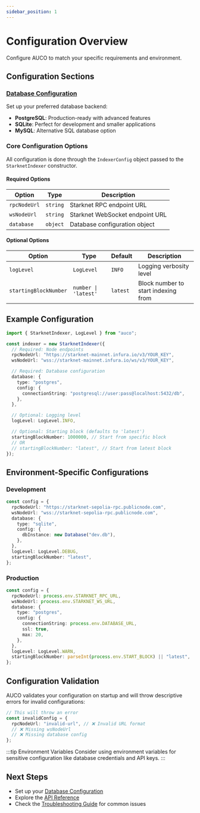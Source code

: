 ```yaml
---
sidebar_position: 1
---
```


# Configuration Overview

Configure AUCO to match your specific requirements and environment.

## Configuration Sections

### [Database Configuration](./database.md)

Set up your preferred database backend:

- **PostgreSQL**: Production-ready with advanced features
- **SQLite**: Perfect for development and smaller applications
- **MySQL**: Alternative SQL database option

### Core Configuration Options

All configuration is done through the `IndexerConfig` object passed to the `StarknetIndexer` constructor.

#### Required Options

| Option       | Type     | Description                     |
| ------------ | -------- | ------------------------------- |
| `rpcNodeUrl` | `string` | Starknet RPC endpoint URL       |
| `wsNodeUrl`  | `string` | Starknet WebSocket endpoint URL |
| `database`   | `object` | Database configuration object   |

#### Optional Options

| Option                | Type                 | Default  | Description                         |
| --------------------- | -------------------- | -------- | ----------------------------------- |
| `logLevel`            | `LogLevel`           | `INFO`   | Logging verbosity level             |
| `startingBlockNumber` | `number \| 'latest'` | `latest` | Block number to start indexing from |

## Example Configuration

```typescript
import { StarknetIndexer, LogLevel } from "auco";

const indexer = new StarknetIndexer({
  // Required: Node endpoints
  rpcNodeUrl: "https://starknet-mainnet.infura.io/v3/YOUR_KEY",
  wsNodeUrl: "wss://starknet-mainnet.infura.io/ws/v3/YOUR_KEY",

  // Required: Database configuration
  database: {
    type: "postgres",
    config: {
      connectionString: "postgresql://user:pass@localhost:5432/db",
    },
  },

  // Optional: Logging level
  logLevel: LogLevel.INFO,

  // Optional: Starting block (defaults to 'latest')
  startingBlockNumber: 1000000, // Start from specific block
  // OR
  // startingBlockNumber: "latest", // Start from latest block
});
```

## Environment-Specific Configurations

### Development

```typescript
const config = {
  rpcNodeUrl: "https://starknet-sepolia-rpc.publicnode.com",
  wsNodeUrl: "wss://starknet-sepolia-rpc.publicnode.com",
  database: {
    type: "sqlite",
    config: {
      dbInstance: new Database("dev.db"),
    },
  },
  logLevel: LogLevel.DEBUG,
  startingBlockNumber: "latest",
};
```

### Production

```typescript
const config = {
  rpcNodeUrl: process.env.STARKNET_RPC_URL,
  wsNodeUrl: process.env.STARKNET_WS_URL,
  database: {
    type: "postgres",
    config: {
      connectionString: process.env.DATABASE_URL,
      ssl: true,
      max: 20,
    },
  },
  logLevel: LogLevel.WARN,
  startingBlockNumber: parseInt(process.env.START_BLOCK) || "latest",
};
```

## Configuration Validation

AUCO validates your configuration on startup and will throw descriptive errors for invalid configurations:

```typescript
// This will throw an error
const invalidConfig = {
  rpcNodeUrl: "invalid-url", // ❌ Invalid URL format
  // ❌ Missing wsNodeUrl
  // ❌ Missing database config
};
```

:::tip Environment Variables
Consider using environment variables for sensitive configuration like database credentials and API keys.
:::

## Next Steps

- Set up your [Database Configuration](./database.md)
- Explore the [API Reference](../api-reference/index.md)
- Check the [Troubleshooting Guide](../troubleshooting.md) for common issues
